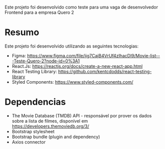 Este projeto foi desenvolvido como teste para uma vaga de desenvolvedor Frontend para a empresa Quero 2

# Resumo

Este projeto foi desenvolvido utilizando as seguintes tecnologias:

* Figma: https://www.figma.com/file/ijg7CajB4VrUf4zIhacDl9/Movie-list---Teste-Quero-2?node-id=0%3A1
* React.Js: https://reactjs.org/docs/create-a-new-react-app.html
* React Testing Library: https://github.com/kentcdodds/react-testing-library
* Styled Components: https://www.styled-components.com/

# Dependencias

* The Movie Database (TMDB) API - responsável por prover os dados sobre a lista de filmes, disponível em https://developers.themoviedb.org/3/
* Bootstrap stylesheet
* Bootstrap bundle (plugin and dependency)
* Axios connector